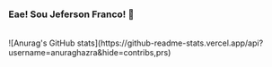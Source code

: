 ### Eae! Sou Jeferson Franco! 👋

<div style="display: inline_block"><br>
 ![Anurag's GitHub stats](https://github-readme-stats.vercel.app/api?username=anuraghazra&hide=contribs,prs)
</div>


